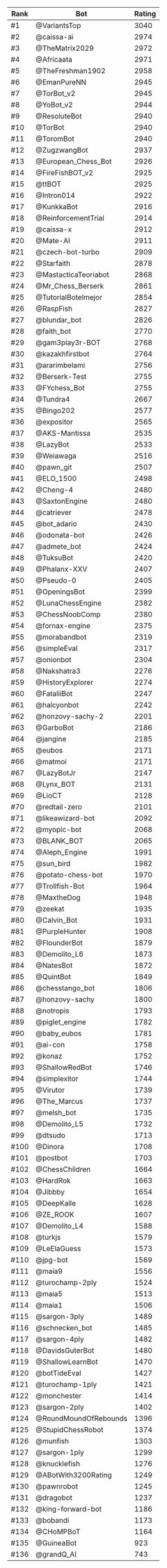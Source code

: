 Rank|Bot|Rating
---|---|---
#1|@VariantsTop|3040
#2|@caissa-ai|2974
#3|@TheMatrix2029|2972
#4|@Africaata|2971
#5|@TheFreshman1902|2958
#6|@EmanPureNN|2945
#7|@TorBot_v2|2945
#8|@YoBot_v2|2944
#9|@ResoluteBot|2940
#10|@TorBot|2940
#11|@ToromBot|2940
#12|@ZugzwangBot|2937
#13|@European_Chess_Bot|2926
#14|@FireFishBOT_v2|2925
#15|@ttBOT|2925
#16|@Intron014|2922
#17|@KunkkaBot|2916
#18|@ReinforcementTrial|2914
#19|@caissa-x|2912
#20|@Mate-AI|2911
#21|@czech-bot-turbo|2909
#22|@Starfaith|2878
#23|@MastacticaTeoriabot|2868
#24|@Mr_Chess_Berserk|2861
#25|@TutorialBotelmejor|2854
#26|@RaspFish|2827
#27|@blundar_bot|2826
#28|@faith_bot|2770
#29|@gam3play3r-BOT|2768
#30|@kazakhfirstbot|2764
#31|@ararimbelami|2756
#32|@Berserk-Test|2755
#33|@FYchess_Bot|2755
#34|@Tundra4|2667
#35|@Bingo202|2577
#36|@expositor|2565
#37|@AKS-Mantissa|2535
#38|@LazyBot|2533
#39|@Weiawaga|2516
#40|@pawn_git|2507
#41|@ELO_1500|2498
#42|@Cheng-4|2480
#43|@SaxtonEngine|2480
#44|@catriever|2478
#45|@bot_adario|2430
#46|@odonata-bot|2426
#47|@admete_bot|2424
#48|@TuksuBot|2420
#49|@Phalanx-XXV|2407
#50|@Pseudo-0|2405
#51|@OpeningsBot|2399
#52|@LunaChessEngine|2382
#53|@ChessNoobComp|2380
#54|@fornax-engine|2375
#55|@morabandbot|2319
#56|@simpleEval|2317
#57|@onionbot|2304
#58|@Nakshatra3|2276
#59|@HistoryExplorer|2274
#60|@FataliiBot|2247
#61|@halcyonbot|2242
#62|@honzovy-sachy-2|2201
#63|@GarboBot|2186
#64|@jangine|2185
#65|@eubos|2171
#66|@matmoi|2171
#67|@LazyBotJr|2147
#68|@Lynx_BOT|2131
#69|@LioCT|2128
#70|@redtail-zero|2101
#71|@likeawizard-bot|2092
#72|@myopic-bot|2068
#73|@BLANK_BOT|2065
#74|@Aleph_Engine|1991
#75|@sun_bird|1982
#76|@potato-chess-bot|1970
#77|@Trollfish-Bot|1964
#78|@MaxtheDog|1948
#79|@zeekat|1935
#80|@Calvin_Bot|1931
#81|@PurpleHunter|1908
#82|@FlounderBot|1879
#83|@Demolito_L6|1873
#84|@NatesBot|1872
#85|@QuintBot|1849
#86|@chesstango_bot|1806
#87|@honzovy-sachy|1800
#88|@notropis|1793
#89|@piglet_engine|1782
#90|@baby_eubos|1781
#91|@ai-con|1758
#92|@konaz|1752
#93|@ShallowRedBot|1746
#94|@simplexitor|1744
#95|@Virutor|1739
#96|@The_Marcus|1737
#97|@melsh_bot|1735
#98|@Demolito_L5|1732
#99|@dtsudo|1713
#100|@Dinora|1708
#101|@postbot|1703
#102|@ChessChildren|1664
#103|@HardRok|1663
#104|@Jibbby|1654
#105|@DeepKalle|1628
#106|@ZE_ROOK|1607
#107|@Demolito_L4|1588
#108|@turkjs|1579
#109|@LeElaGuess|1573
#110|@jpg-bot|1569
#111|@maia9|1556
#112|@turochamp-2ply|1524
#113|@maia5|1513
#114|@maia1|1506
#115|@sargon-3ply|1489
#116|@schnecken_bot|1485
#117|@sargon-4ply|1482
#118|@DavidsGuterBot|1480
#119|@ShallowLearnBot|1470
#120|@botTideEval|1427
#121|@turochamp-1ply|1421
#122|@monchester|1414
#123|@sargon-2ply|1402
#124|@RoundMoundOfRebounds|1396
#125|@StupidChessRobot|1374
#126|@munfish|1303
#127|@sargon-1ply|1299
#128|@knucklefish|1276
#129|@ABotWith3200Rating|1249
#130|@pawnrobot|1245
#131|@dragobot|1237
#132|@king-forward-bot|1186
#133|@bobandi|1173
#134|@CHoMPBoT|1164
#135|@GuineaBot|923
#136|@grandQ_AI|743
